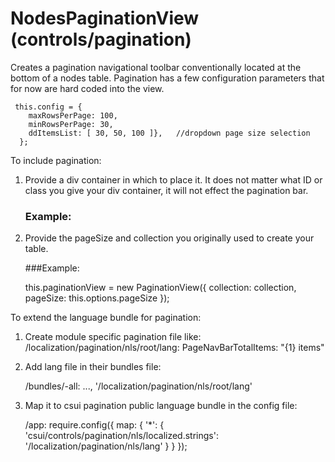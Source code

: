 # NodesPaginationView (controls/pagination)

  Creates a pagination navigational toolbar conventionally located at the bottom of a nodes table.
  Pagination has a few configuration parameters that for now are hard coded into the view.

     this.config = {
        maxRowsPerPage: 100,
        minRowsPerPage: 30,
        ddItemsList: [ 30, 50, 100 ]},   //dropdown page size selection
      };

To include pagination:
 1. Provide a div container in which to place it. It does not matter what ID or class you give your
    div container, it will not effect the pagination bar.

    ### Example:

        
    <div class="csui-nodestable">
      <div id="tabletoolbar"></div>
      <div id="tableview"></div>
      <div id="paginationview"></div>
    </div>

 2. Provide the pageSize and  collection you originally used to create your table.

    ###Example:
    
    
     this.paginationView = new PaginationView({
        collection: collection,
        pageSize: this.options.pageSize
     });

To extend the language bundle for pagination:
 1. Create module specific pagination file like:
     <module name>/localization/pagination/nls/root/lang:
        PageNavBarTotalItems: "{1} items"

 2. Add lang file in their bundles file:

     <module name>/bundles/<module>-all:
        ...,
        '<module name>/localization/pagination/nls/root/lang'

 3. Map it to csui pagination public language bundle in the config file:

     /app:
         require.config({
           map: {
             '*': {
               'csui/controls/pagination/nls/localized.strings':
               '<module>/localization/pagination/nls/lang'
             }
           }
         });